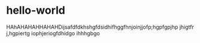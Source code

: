 # hello-world
HAhAHAHAHHAHAHDijsafdfdkhshgfdsidhifhggfhnjoinjjofp;hgpfgpjhp jhigtfr j,hgpiertg iophjeriogfdhidgo ihhhgbgo
